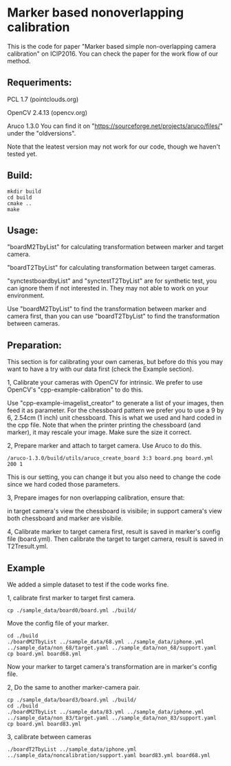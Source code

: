 # Marker based nonoverlapping calibration
This is the code for paper "Marker based simple non-overlapping camera calibration" on ICIP2016.
You can check the paper for the work flow of our method.

## Requeriments:

PCL 1.7 (pointclouds.org)

OpenCV 2.4.13 (opencv.org)

Aruco 1.3.0 
You can find it on "https://sourceforge.net/projects/aruco/files/" under the "oldversions".

Note that the leatest version may not work for our code, though we haven't tested yet. 

## Build:
    mkdir build
    cd build
    cmake ..
    make

## Usage:

"boardM2TbyList" for calculating transformation between marker and target camera.

"boardT2TbyList" for calculating transformation between target cameras.

"synctestboardbyList" and "synctestT2TbyList" are for synthetic test, you can ignore them if not interested in. They may not able to work on your environment.

Use "boardM2TbyList" to find the transformation between marker and camera first, than you can use "boardT2TbyList" to find the transformation between cameras.

## Preparation:

This section is for calibrating your own cameras, but before do this you may want to have a try with our data first (check the Example section).

1, Calibrate your cameras with OpenCV for intrinsic. We prefer to use OpenCV's "cpp-example-calibration" to do this.

Use "cpp-example-imagelist_creator" to generate a list of your images, then feed it as parameter.
For the chessboard pattern we prefer you to use a 9 by 6, 2.54cm (1 inch) unit chessboard. This is what we used and hard coded in the cpp file. Note that when the printer printing the chessboard (and marker), it may rescale your image. Make sure the size it correct.

2, Prepare marker and attach to target camera. Use Aruco to do this.

    /aruco-1.3.0/build/utils/aruco_create_board 3:3 board.png board.yml 200 1
This is our setting, you can change it but you also need to change the code since we hard coded those parameters.

3, Prepare images for non overlapping calibration, ensure that:

in target camera's view the chessboard is visibile;
in support camera's view both chessboard and marker are visibile.

4, Calibrate marker to target camera first, result is saved in marker's config file (board.yml). Then calibrate the target to target camera, result is saved in T2Tresult.yml. 

    
## Example

We added a simple dataset to test if the code works fine.

1, calibrate first marker to target first camera.

    cp ./sample_data/board0/board.yml ./build/
Move the config file of your marker.

    cd ./build
    ./boardM2TbyList ../sample_data/68.yml ../sample_data/iphone.yml ../sample_data/non_68/target.yaml ../sample_data/non_68/support.yaml
    cp board.yml board68.yml
Now your marker to target camera's transformation are in marker's config file.

2, Do the same to another marker-camera pair.

    cp ./sample_data/board3/board.yml ./build/
    cd ./build
    ./boardM2TbyList ../sample_data/83.yml ../sample_data/iphone.yml ../sample_data/non_83/target.yaml ../sample_data/non_83/support.yaml
    cp board.yml board83.yml

3, calibrate between cameras

    ./boardT2TbyList ../sample_data/iphone.yml ../sample_data/noncalibration/support.yaml board83.yml board68.yml


